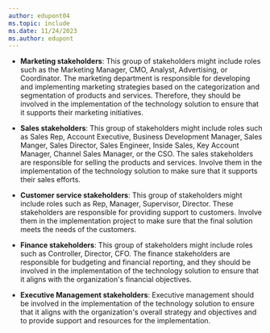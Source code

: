 ```yaml
---
author: edupont04
ms.topic: include
ms.date: 11/24/2023
ms.author: edupont
---
```


- **Marketing stakeholders**: This group of stakeholders might include roles such as the Marketing Manager, CMO, Analyst, Advertising, or Coordinator. The marketing department is responsible for developing and implementing marketing strategies based on the categorization and segmentation of products and services. Therefore, they should be involved in the implementation of the technology solution to ensure that it supports their marketing initiatives.

- **Sales stakeholders**: This group of stakeholders might include roles such as Sales Rep, Account Executive, Business Development Manager, Sales Manger, Sales Director, Sales Engineer, Inside Sales, Key Account Manager, Channel Sales Manager, or the CSO. The sales stakeholders are responsible for selling the products and services. Involve them in the implementation of the technology solution to make sure that it supports their sales efforts.

- **Customer service stakeholders**: This group of stakeholders might include roles such as Rep, Manager, Supervisor, Director. These stakeholders are responsible for providing support to customers. Involve them in the implementation project to make sure that the final solution meets the needs of the customers.

- **Finance stakeholders**: This group of stakeholders might include roles such as Controller, Director, CFO. The finance stakeholders are responsible for budgeting and financial reporting, and they should be involved in the implementation of the technology solution to ensure that it aligns with the organization's financial objectives.

- **Executive Management stakeholders**: Executive management should be involved in the implementation of the technology solution to ensure that it aligns with the organization's overall strategy and objectives and to provide support and resources for the implementation.
